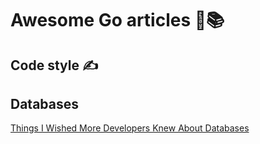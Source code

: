 # Awesome Go articles 📖📚

## Code style ✍️

## Databases 

[Things I Wished More Developers Knew About Databases](https://rakyll.medium.com/things-i-wished-more-developers-knew-about-databases-2d0178464f78)